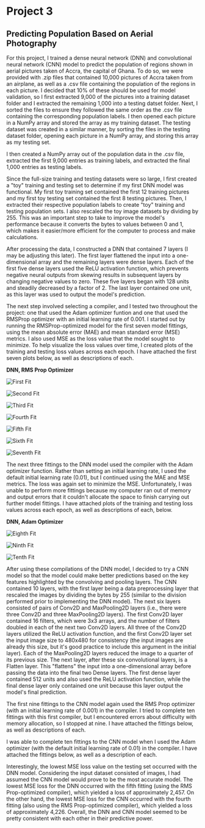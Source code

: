 # Project 3

## Predicting Population Based on Aerial Photography

  For this project, I trained a dense neural network (DNN) and convolutional neural network (CNN) model to predict the population of regions shown in aerial pictures taken of Accra, the capital of Ghana. To do so, we were provided with .zip files that contained 10,000 pictures of Accra taken from an airplane, as well as a .csv file containing the population of the regions in each picture.  I decided that 10% of these should be used for model validation, so I first extracted 9,000 of the pictures into a training dataset folder and I extracted the remaining 1,000 into a testing datset folder.  Next, I sorted the files to ensure they followed the same order as the .csv file containing the corresponding population labels.  I then opened each picture in a NumPy array and stored the array as my training dataset.  The testing dataset was created in a similar manner, by sorting the files in the testing dataset folder, opening each picture in a NumPy array, and storing this array as my testing set. 
  
  I then created a NumPy array out of the population data in the .csv file, extracted the first 9,000 entries as training labels, and extracted the final 1,000 entries as testing labels.
  
  Since the full-size training and testing datasets were so large, I first created a "toy" training and testing set to determine if my first DNN model was functional.  My first toy training set contained the first 12 training pictures and my first toy testing set contained the first 8 testing pictures. Then, I extracted their respective population labels to create "toy" training and testing population sets.  I also rescaled the toy image datasets by dividing by 255.  This was an important step to take to improve the model's performance because it converts the bytes to values between 0 and 1, which makes it easier/more efficient for the computer to process and make calculations.
  
  After processing the data, I constructed a DNN that contained 7 layers (I may be adjusting this later).  The first layer flattened the input into a one-dimensional array and the remaining layers were dense layers.  Each of the first five dense layers used the ReLU activation function, which prevents negative neural outputs from skewing results in subsequent layers by changing negative values to zero.  These five layers began with 128 units and steadily decreased by a factor of 2.  The last layer contained one unit, as this layer was used to output the model's prediction. 
  
  The next step involved selecting a compiler, and I tested two throughout the project: one that used the Adam optimizer funtion and one that used the RMSProp optimizer with an initial learning rate of 0.001.  I started out by running the RMSProp-optimized model for the first seven model fittings, using the mean absolute error (MAE) and mean standard error (MSE) metrics.  I also used MSE as the loss value that the model sought to minimize.  To help visualize the loss values over time, I created plots of the training and testing loss values across each epoch.  I have attached the first seven plots below, as well as descriptions of each.
  
**DNN, RMS Prop Optimizer** 

![First Fit](https://github.com/CSStarfish/Machine-Learning/blob/master/Project%203%20Plots/First%20Model%20Fit.png)

![Second Fit](https://github.com/CSStarfish/Machine-Learning/blob/master/Project%203%20Plots/Second%20Model%20Fit.png)

![Third Fit](https://github.com/CSStarfish/Machine-Learning/blob/master/Project%203%20Plots/Third%20Model%20Fit.png)

![Fourth Fit](https://github.com/CSStarfish/Machine-Learning/blob/master/Project%203%20Plots/Fourth%20Model%20Fit.png)

![Fifth Fit](https://github.com/CSStarfish/Machine-Learning/blob/master/Project%203%20Plots/Fifth%20Model%20Fit.png)

![Sixth Fit](https://github.com/CSStarfish/Machine-Learning/blob/master/Project%203%20Plots/Sixth%20Model%20Fit.png)

![Seventh Fit](https://github.com/CSStarfish/Machine-Learning/blob/master/Project%203%20Plots/Seventh%20Model%20Fit.png)

   The next three fittings to the DNN model used the compiler with the Adam optimizer function.  Rather than setting an initial learning rate, I used the default initial learning rate (0.01), but I continued using the MAE and MSE metrics.  The loss was again set to minimize the MSE.  Unfortunately, I was unable to perform more fittings because my computer ran out of memory and output errors that it couldn't allocate the space to finish carrying out further model fittings.  I have attached plots of the training and testing loss values across each epoch, as well as descriptions of each, below.

**DNN, Adam Optimizer**

![Eighth Fit](https://github.com/CSStarfish/Machine-Learning/blob/master/Project%203%20Plots/Eighth%20Model%20Fit.png)

![Ninth Fit](https://github.com/CSStarfish/Machine-Learning/blob/master/Project%203%20Plots/Ninth%20Model%20Fit.png)

![Tenth Fit](https://github.com/CSStarfish/Machine-Learning/blob/master/Project%203%20Plots/Tenth%20Model%20Fit.png)

   After using these compilations of the DNN model, I decided to try a CNN model so that the model could make better predictions based on the key features highlighted by the convolving and pooling layers.  The CNN contained 10 layers, with the first layer being a data preprocessing layer that rescaled the images by dividing the bytes by 255 (similar to the division performed prior to implementing the DNN model).  The next six layers consisted of pairs of Conv2D and MaxPooling2D layers (i.e., there were three Conv2D and three MaxPooling2D layers).  The first Conv2D layer contained 16 filters, which were 3x3 arrays, and the number of filters doubled in each of the next two Conv2D layers.  All three of the Conv2D layers utilized the ReLU activation function, and the first Conv2D layer set the input image size to 480x480 for consistency (the input images are already this size, but it's good practice to include this argument in the initial layer).  Each of the MaxPooling2D layers reduced the image to a quarter of its previous size.  The next layer, after these six convolutional layers, is a Flatten layer.  This "flattens" the input into a one-dimensional array before passing the data into the final two Dense layers.  The first dense layer contained 512 units and also used the ReLU activation function, while the final dense layer only contained one unit because this layer output the model's final prediction.
   
   The first nine fittings to the CNN model again used the RMS Prop optimizer (with an initial learning rate of 0.001) in the compiler.  I tried to complete ten fittings with this first compiler, but I encountered errors about difficulty with memory allocation, so I stopped at nine.  I have attached the fittings below, as well as descriptions of each.
   
   I was able to complete ten fittings to the CNN model when I used the Adam optimizer (with the default initial learning rate of 0.01) in the compiler.  I have attached the fittings below, as well as a description of each.
   
   Interestingly, the lowest MSE loss value on the testing set occurred with the DNN model.  Considering the input dataset consisted of images, I had assumed the CNN model would prove to be the most accurate model.  The lowest MSE loss for the DNN occurred with the fifth fitting (using the RMS Prop-optimized compiler), which yielded a loss of approximately 2,457.  On the other hand, the lowest MSE loss for the CNN occurred with the fourth fitting (also using the RMS Prop-optimized compiler), which yielded a loss of approximately 4,226.  Overall, the DNN and CNN model seemed to be pretty consistent with each other in their predictive power.
